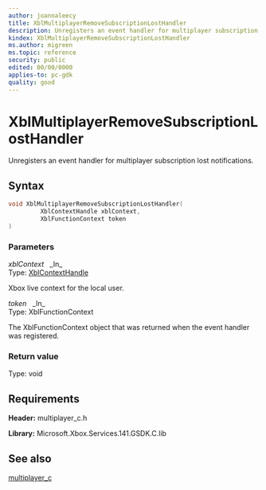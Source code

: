 ```yaml
---
author: joannaleecy
title: XblMultiplayerRemoveSubscriptionLostHandler
description: Unregisters an event handler for multiplayer subscription lost notifications.
kindex: XblMultiplayerRemoveSubscriptionLostHandler
ms.author: migreen
ms.topic: reference
security: public
edited: 00/00/0000
applies-to: pc-gdk
quality: good
---
```


# XblMultiplayerRemoveSubscriptionLostHandler  

Unregisters an event handler for multiplayer subscription lost notifications.  

## Syntax  
  
```cpp
void XblMultiplayerRemoveSubscriptionLostHandler(  
         XblContextHandle xblContext,  
         XblFunctionContext token  
)  
```  
  
### Parameters  
  
*xblContext* &nbsp;&nbsp;\_In\_  
Type: [XblContextHandle](../../types_c/handles/xblcontexthandle.md)  
  
Xbox live context for the local user.  
  
*token* &nbsp;&nbsp;\_In\_  
Type: XblFunctionContext  
  
The XblFunctionContext object that was returned when the event handler was registered.  
  
  
### Return value  
Type: void
  

  
## Requirements  
  
**Header:** multiplayer_c.h
  
**Library:** Microsoft.Xbox.Services.141.GSDK.C.lib
  
## See also  
[multiplayer_c](../multiplayer_c_members.md)  
  
  